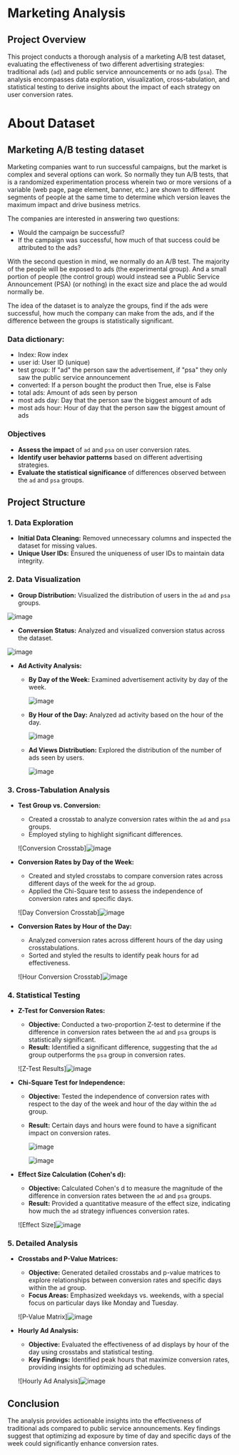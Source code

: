 # Marketing Analysis

## Project Overview

This project conducts a thorough analysis of a marketing A/B test dataset, evaluating the effectiveness of two different advertising strategies: traditional ads (`ad`) and public service announcements or no ads (`psa`). The analysis encompasses data exploration, visualization, cross-tabulation, and statistical testing to derive insights about the impact of each strategy on user conversion rates.

# About Dataset

## Marketing A/B testing dataset

Marketing companies want to run successful campaigns, but the market is complex and several options can work. So normally they tun A/B tests, that is a randomized experimentation process wherein two or more versions of a variable (web page, page element, banner, etc.) are shown to different segments of people at the same time to determine which version leaves the maximum impact and drive business metrics.

The companies are interested in answering two questions:

* Would the campaign be successful?
* If the campaign was successful, how much of that success could be attributed to the ads?

With the second question in mind, we normally do an A/B test. The majority of the people will be exposed to ads (the experimental group). And a small portion of people (the control group) would instead see a Public Service Announcement (PSA) (or nothing) in the exact size and place the ad would normally be.

The idea of the dataset is to analyze the groups, find if the ads were successful, how much the company can make from the ads, and if the difference between the groups is statistically significant.

### Data dictionary:

* Index: Row index
* user id: User ID (unique)
* test group: If "ad" the person saw the advertisement, if "psa" they only saw the public service announcement
* converted: If a person bought the product then True, else is False
* total ads: Amount of ads seen by person
* most ads day: Day that the person saw the biggest amount of ads
* most ads hour: Hour of day that the person saw the biggest amount of ads

### Objectives

- **Assess the impact** of `ad` and `psa` on user conversion rates.
- **Identify user behavior patterns** based on different advertising strategies.
- **Evaluate the statistical significance** of differences observed between the `ad` and `psa` groups.

## Project Structure

### 1. Data Exploration
- **Initial Data Cleaning:** Removed unnecessary columns and inspected the dataset for missing values.
- **Unique User IDs:** Ensured the uniqueness of user IDs to maintain data integrity.

### 2. Data Visualization
- **Group Distribution:** Visualized the distribution of users in the `ad` and `psa` groups.
  
![image](https://github.com/user-attachments/assets/d05f86c3-c219-4262-be1d-428694f28646)

- **Conversion Status:** Analyzed and visualized conversion status across the dataset.
  
![image](https://github.com/user-attachments/assets/ba290faa-ebb2-4408-9d53-7c385ff9adf7)

- **Ad Activity Analysis:**
  - **By Day of the Week:** Examined advertisement activity by day of the week.

    ![image](https://github.com/user-attachments/assets/cab19fb0-3368-4c16-bd14-401ee1c75058)

  - **By Hour of the Day:** Analyzed ad activity based on the hour of the day.

    ![image](https://github.com/user-attachments/assets/67e77d17-a568-42a2-9152-bae5faf7452e)

  - **Ad Views Distribution:** Explored the distribution of the number of ads seen by users.
 
    ![image](https://github.com/user-attachments/assets/76a38ec5-33eb-4767-a597-adcd05700417)



### 3. Cross-Tabulation Analysis
- **Test Group vs. Conversion:**
  - Created a crosstab to analyze conversion rates within the `ad` and `psa` groups.
  - Employed styling to highlight significant differences.

  ![Conversion Crosstab]![image](https://github.com/user-attachments/assets/08330228-2b54-496e-8637-1034a75507c3)


- **Conversion Rates by Day of the Week:**
  - Created and styled crosstabs to compare conversion rates across different days of the week for the `ad` group.
  - Applied the Chi-Square test to assess the independence of conversion rates and specific days.

  ![Day Conversion Crosstab]![image](https://github.com/user-attachments/assets/60e73969-fadd-4b6d-986e-8a865e3b3fde)


- **Conversion Rates by Hour of the Day:**
  - Analyzed conversion rates across different hours of the day using crosstabulations.
  - Sorted and styled the results to identify peak hours for ad effectiveness.

  ![Hour Conversion Crosstab]![image](https://github.com/user-attachments/assets/c9ed3bbb-e6a5-4486-a891-6402484587a0)


### 4. Statistical Testing
- **Z-Test for Conversion Rates:**
  - **Objective:** Conducted a two-proportion Z-test to determine if the difference in conversion rates between the `ad` and `psa` groups is statistically significant.
  - **Result:** Identified a significant difference, suggesting that the `ad` group outperforms the `psa` group in conversion rates.

  ![Z-Test Results]![image](https://github.com/user-attachments/assets/6b205185-0aa6-4d30-bfbe-d32e0a8cb739)


- **Chi-Square Test for Independence:**
  - **Objective:** Tested the independence of conversion rates with respect to the day of the week and hour of the day within the `ad` group.
  - **Result:** Certain days and hours were found to have a significant impact on conversion rates.
    
    ![image](https://github.com/user-attachments/assets/96253cc7-ad73-4a7c-80e3-83f1bbe3d8fc)

    ![image](https://github.com/user-attachments/assets/770e4220-2609-4586-81e6-eee7b7d008e1)


- **Effect Size Calculation (Cohen's d):**
  - **Objective:** Calculated Cohen's d to measure the magnitude of the difference in conversion rates between the `ad` and `psa` groups.
  - **Result:** Provided a quantitative measure of the effect size, indicating how much the `ad` strategy influences conversion rates.

  ![Effect Size]![image](https://github.com/user-attachments/assets/f5bd233c-386a-4a0c-9c73-32f870bff2ec)


### 5. Detailed Analysis
- **Crosstabs and P-Value Matrices:**
  - **Objective:** Generated detailed crosstabs and p-value matrices to explore relationships between conversion rates and specific days within the `ad` group.
  - **Focus Areas:** Emphasized weekdays vs. weekends, with a special focus on particular days like Monday and Tuesday.

  ![P-Value Matrix]![image](https://github.com/user-attachments/assets/99b234e3-a8ad-4f19-92bf-39337667573a)


- **Hourly Ad Analysis:**
  - **Objective:** Evaluated the effectiveness of ad displays by hour of the day using crosstabs and statistical testing.
  - **Key Findings:** Identified peak hours that maximize conversion rates, providing insights for optimizing ad schedules.

  ![Hourly Ad Analysis]![image](https://github.com/user-attachments/assets/c8d5682a-69cc-4491-9b68-c86b4c32fa89)


## Conclusion
The analysis provides actionable insights into the effectiveness of traditional ads compared to public service announcements. Key findings suggest that optimizing ad exposure by time of day and specific days of the week could significantly enhance conversion rates.
